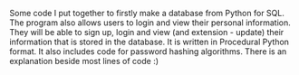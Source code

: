 Some code I put together to firstly make a database from Python for SQL. The program also allows users to login and view their personal information. They will be able to sign up, login and view (and extension - update) their information that is stored in the database. It is written in Procedural Python format. It also includes code for password hashing algorithms. There is an explanation beside most lines of code :)
